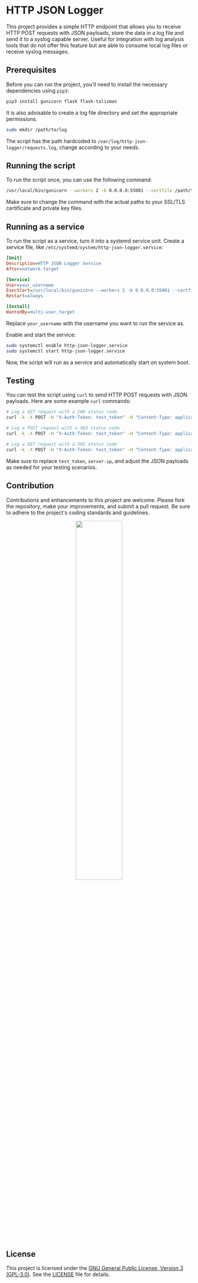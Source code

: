 # HTTP JSON Logger

This project provides a simple HTTP endpoint that allows you to receive HTTP POST requests with JSON payloads, store the data in a log file and send it to a syslog capable server. Useful for integration with log analysis tools that do not offer this feature but are able to consume local log files or receive syslog messages.

## Prerequisites

Before you can run the project, you'll need to install the necessary dependencies using `pip3`:

```bash
pip3 install gunicorn flask flask-talisman
```

It is also advisable to create a log file directory and set the appropriate permissions.

```bash
sudo mkdir /path/to/log
```

The script has the path hardcoded to `/var/log/http-json-logger/requests.log`, change according to your needs.

## Running the script
To run the script once, you can use the following command:

```bash
/usr/local/bin/gunicorn --workers 2 -b 0.0.0.0:55001 --certfile /path/to/public.crt --keyfile /path/to/private.key http_json_logger:app
```

Make sure to change the command with the actual paths to your SSL/TLS certificate and private key files.

## Running as a service
To run the script as a service, turn it into a systemd service unit. Create a service file, like `/etc/systemd/system/http-json-logger.service`:

```ini
[Unit]
Description=HTTP JSON Logger Service
After=network.target

[Service]
User=your_username
ExecStart=/usr/local/bin/gunicorn --workers 2 -b 0.0.0.0:55001 --certfile /etc/cusco-azul/certs/public.crt --keyfile /etc/cusco-azul/certs/private.key http_json_logger:app
Restart=always

[Install]
WantedBy=multi-user.target
```

Replace `your_username` with the username you want to run the service as.

Enable and start the service:

```bash
sudo systemctl enable http-json-logger.service
sudo systemctl start http-json-logger.service
```

Now, the script will run as a service and automatically start on system boot.

## Testing
You can test the script using `curl` to send HTTP POST requests with JSON payloads. Here are some example `curl` commands:

```bash
# Log a GET request with a 200 status code
curl -k -X POST -H "X-Auth-Token: test_token" -H "Content-Type: application/json" -d '{"request_method": "GET", "host": "www.onedomain.com", "status": "200"}' https://server-ip:55001/log

# Log a POST request with a 403 status code
curl -k -X POST -H "X-Auth-Token: test_token" -H "Content-Type: application/json" -d '{"request_method": "POST", "host": "www.test.com", "status": "403"}' https://server-ip:55001/log

# Log a GET request with a 302 status code
curl -k -X POST -H "X-Auth-Token: test_token" -H "Content-Type: application/json" -d '{"request_method": "GET", "host": "www.contoso.com", "status": "302"}' https://server-ip:55001/log
```

Make sure to replace `test_token`, `server-ip`, and adjust the JSON payloads as needed for your testing scenarios.

## Contribution
Contributions and enhancements to this project are welcome. Please fork the repository, make your improvements, and submit a pull request. Be sure to adhere to the project's coding standards and guidelines.

<p align="center">
  <img src="https://github.com/gustavoconforti/wazuh-honeypot/assets/56703129/d30da931-de3a-44dd-93d5-cfa2c63f6331" style="width:50%;">
</p>

## License
This project is licensed under the [GNU General Public License, Version 3 (GPL-3.0)](LICENSE). See the [LICENSE](LICENSE) file for details.
